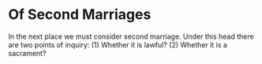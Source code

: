 # Of Second Marriages

In the next place we must consider second marriage. Under this head there are two points of inquiry:
(1) Whether it is lawful?
(2) Whether it is a sacrament?